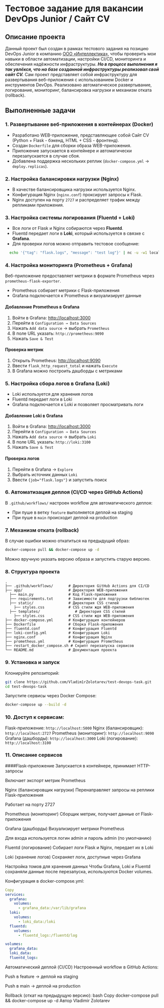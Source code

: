 # Тестовое задание для вакансии DevOps Junior / Сайт CV

## Описание проекта

Данный проект был создан в рамках тестового задания на позицию DevOps Junior в компанию [ООО «Интеллектика»](https://intellectika.ru/), чтобы проверить мои навыки в области автоматизации, настройки CI/CD, мониторинга и обеспечения надёжности инфраструктуры. ***Но в процесе выполнения я так увлёкся, что на базе созданной инфраструктуры реализовал свой сайт CV.***
Сам проект представляет собой инфраструктуру для развертывания веб-приложения с использованием Docker и инструментов DevOps. Реализовано автоматическое развертывание, логирование, мониторинг, балансировка нагрузки и механизм отката (rollback).

## Выполненные задачи

### 1. Развертывание веб-приложения в контейнерах (Docker)
- Разработано WEB-приложение, представляющее собой Сайт СV (Python + Flask - бэкенд, HTML + CSS - фронтенд).
- Создан `Dockerfile` для сборки образа WEB-приложения.
- Приложение запускается в контейнере и автоматически перезапускается в случае сбоя.
- Добавлена поддержка нескольких реплик (`docker-compose.yml` → `deploy.replicas`).

### 2. Настройка балансировки нагрузки (Nginx)
- В качестве балансировщика нагрузки используется Nginx.
- Конфигурация Nginx (`nginx.conf`) проксирует запросы к Flask.
- Nginx доступен на порту `2727` и распределяет трафик между репликами приложения.

### 3. Настройка системы логирования (Fluentd + Loki)
- Все логи от Flask и Nginx собираются через **Fluentd**.
- Fluentd передает логи в **Loki**, который используется в связке с **Grafana**.
- Для проверки логов можно отправить тестовое сообщение:
```bash
  echo '{"tag": "flask.logs", "message": "test log"}' | nc -u -w1 localhost 24224
```

### 4. Настройка мониторинга (Prometheus + Grafana)

Веб-приложение предоставляет метрики в формате Prometheus через `prometheus-flask-exporter`.

- Prometheus собирает метрики с Flask-приложения
- Grafana подключается к Prometheus и визуализирует данные

#### Добавление Prometheus в Grafana
1. Войти в Grafana: [http://localhost:3000](http://localhost:3000)
2. Перейти в `Configuration → Data Sources`
3. Нажать `Add data source` → выбрать `Prometheus`
4. В поле URL указать: `http://prometheus:9090`
5. Нажать `Save & Test`

#### Проверка метрик
1. Открыть Prometheus: [http://localhost:9090](http://localhost:9090)
2. Ввести `flask_http_request_total` и нажать `Execute`
3. В Grafana можно построить дашборды с метриками

### 5. Настройка сбора логов в Grafana (Loki)

- Loki используется для хранения логов
- Fluentd передает логи в Loki
- Grafana подключается к Loki и позволяет просматривать логи

#### Добавление Loki в Grafana
1. Войти в Grafana: [http://localhost:3000](http://localhost:3000)
2. Перейти в `Configuration → Data Sources`
3. Нажать `Add data source` → выбрать `Loki`
4. В поле URL указать: `http://loki:3100`
5. Нажать `Save & Test`

#### Проверка логов
1. Перейти в Grafana → `Explore`
2. Выбрать источник данных `Loki`
3. Ввести `{job="flask.logs"}` и запустить поиск

### 6. Автоматизация деплоя (CI/CD через GitHub Actions)

В `.github/workflows/` настроен workflow для автоматического деплоя:
- При пуше в ветку `feature` выполняется деплой на staging
- При пуше в `main` происходит деплой на production

### 7. Механизм отката (rollback)
В случае ошибки можно откатиться на предыдущий образ:
```bash
docker-compose pull && docker-compose up -d
```
Можно вручную указать версию образа и запустить старую версию.

### 8. Структура проекта
```
.
├── .github/workflows/       # Директория GitHub Actions для CI/CD
├── app/                     # Директория WEB-приложения
  ├── main.py                # Код Flask-приложения
  ├── requirements.txt       # Зависимости для подгрузки библиотек
  ├── static/                # Директория CSS стилей
    ├── styles.css           # CSS стили ждя WEB-приложения
  ├── templates/                # Директория CSS стилей
    ├── styles.css           # CSS стили ждя WEB-приложения
├── docker-compose.yml       # Конфигурация контейнеров
├── Dockerfile               # Сборка Flask-приложения
├── fluentd.conf             # Конфигурация Fluentd
├── loki-config.yml          # Конфигурация Loki
├── nginx.conf               # Конфигурация Nginx
├── prometheus.yml           # Конфигурация Prometheus
├── restart_docker_compose.sh # Скрипт перезапуска сервисов
└── README.md                # Документация проекта
```
### 9. Установка и запуск
Клонируйте репозиторий:
```bash
git clone https://github.com/Vladim1rZolotarev/test-devops-task.git
cd test-devops-task
```
Запустите сервисы через Docker Compose:
```bash
docker-compose up --build -d
```
### 10. Доступ к сервисам:
Flask-приложение: `http://localhost:5000`
Nginx (балансировщик): `http://localhost:2727`
Prometheus (мониторинг): `http://localhost:9090`
Grafana (дашборды): `http://localhost:3000`
Loki (логирование): `http://localhost:3100`
### 11. Описание сервисов
####Flask-приложение
Запускается в контейнере, принимает HTTP-запросы

Включает экспорт метрик Prometheus

Nginx (балансировщик нагрузки)
Перенаправляет запросы на реплики Flask-приложения

Работает на порту 2727

Prometheus (мониторинг)
Сборщик метрик, получает данные от Flask-приложения

Grafana (дашборды)
Визуализирует метрики Prometheus

Для входа используется логин admin и пароль admin (по умолчанию)

Fluentd (логирование)
Собирает логи Flask и Nginx, передает их в Loki

Loki (хранение логов)
Сохраняет логи, доступные через Grafana

Настройка томов для хранения данных
Чтобы Grafana, Loki и Fluentd сохраняли данные после перезапуска, используются Docker volumes.

Конфигурация в docker-compose.yml:

```yaml
Copy
services:
  grafana:
    volumes:
      - grafana_data:/var/lib/grafana
  loki:
    volumes:
      - loki_data:/loki
  fluentd:
    volumes:
      - fluentd_logs:/fluentd/log

volumes:
  grafana_data:
  loki_data:
  fluentd_logs:
```
Автоматический деплой (CI/CD)
Настроенный workflow в GitHub Actions:

Push в feature → деплой на staging

Push в main → деплой на production

Rollback (откат на предыдущую версию):
bash
Copy
docker-compose pull && docker-compose up -d
Автор
Vladimir Zolotarev
